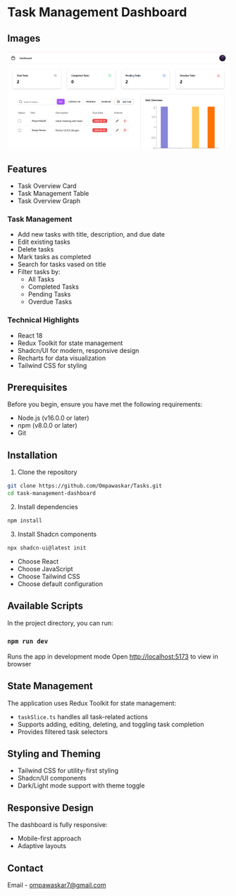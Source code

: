 # Task Management Dashboard

## Images
![alt text](image.png)

## Features
- Task Overview Card
- Task Management Table
- Task Overview Graph

### Task Management
- Add new tasks with title, description, and due date
- Edit existing tasks
- Delete tasks
- Mark tasks as completed
- Search for tasks vased on title
- Filter tasks by:
  - All Tasks
  - Completed Tasks
  - Pending Tasks
  - Overdue Tasks

### Technical Highlights
- React 18
- Redux Toolkit for state management
- Shadcn/UI for modern, responsive design
- Recharts for data visualization
- Tailwind CSS for styling

## Prerequisites

Before you begin, ensure you have met the following requirements:

- Node.js (v16.0.0 or later)
- npm (v8.0.0 or later)
- Git

## Installation

1. Clone the repository
```bash
git clone https://github.com/Ompawaskar/Tasks.git
cd task-management-dashboard
```

2. Install dependencies
```bash
npm install
```

3. Install Shadcn components
```bash
npx shadcn-ui@latest init
```
- Choose React
- Choose JavaScript
- Choose Tailwind CSS
- Choose default configuration

## Available Scripts

In the project directory, you can run:

### `npm run dev`
Runs the app in development mode
Open [http://localhost:5173](http://localhost:5173) to view in browser


## State Management

The application uses Redux Toolkit for state management:
- `taskSlice.ts` handles all task-related actions
- Supports adding, editing, deleting, and toggling task completion
- Provides filtered task selectors

## Styling and Theming

- Tailwind CSS for utility-first styling
- Shadcn/UI components
- Dark/Light mode support with theme toggle

## Responsive Design

The dashboard is fully responsive:
- Mobile-first approach
- Adaptive layouts

## Contact

Email - ompawaskar7@gmail.com
